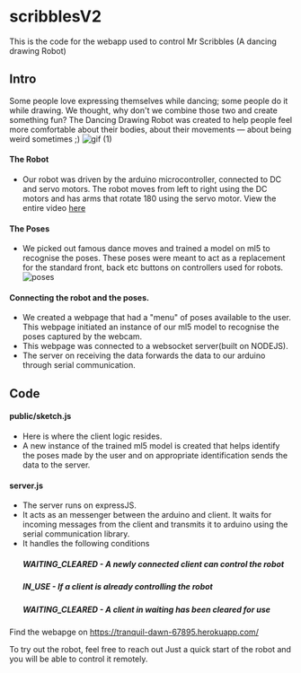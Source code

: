 # scribblesV2

This is the code for the webapp used to control Mr Scribbles (A dancing drawing Robot)

## Intro
Some people love expressing themselves while dancing; some people do it while drawing. We thought, why don't we combine those two and create something fun?
The Dancing Drawing Robot was created to help people feel more comfortable about their bodies, about their movements — about being weird sometimes ;)
![gif (1)](https://user-images.githubusercontent.com/75906242/105194991-21363a00-5b08-11eb-83be-e81b04edaf98.gif)
#### The Robot
- Our robot was driven by the arduino microcontroller, connected to DC and servo motors. 
The robot moves from left to right using the DC motors and has arms that rotate 180 using the servo motor.
View the entire video [here](https://vimeo.com/491766360?ref=em-v-share)
#### The Poses 
- We picked out famous dance moves and trained a model on ml5 to recognise the poses. 
These poses were meant to act as a replacement for the standard front, back etc buttons on controllers used for robots.
![poses](https://user-images.githubusercontent.com/75906242/105199690-0914e980-5b0d-11eb-8bc5-c9d370ed2adc.png)

#### Connecting the robot and the poses.
- We created a webpage that had a "menu" of poses available to the user. This webpage initiated an instance of our ml5 model to recognise the poses captured by the webcam.
- This webpage was connected to a websocket server(built on NODEJS). 
- The server on receiving the data forwards the data to our arduino through serial communication.

## Code
#### public/sketch.js
- Here is where the client logic resides. 
- A new instance of the trained ml5 model is created that helps identify the poses made by the user and on appropriate identification sends the data to the server.
   
#### server.js
- The server runs on expressJS. 
- It acts as an messenger between the arduino and client. It waits for incoming messages from the client and transmits it to arduino using the serial communication library. 
- It handles the following conditions 
   ##### WAITING_CLEARED - A newly connected client can control the robot
   ##### IN_USE - If a client is already controlling the robot
   ##### WAITING_CLEARED - A client in waiting has been cleared for use 


Find the webapge on
https://tranquil-dawn-67895.herokuapp.com/

To try out the robot, feel free to reach out
Just a quick start of the robot and you will be able to control it remotely.
